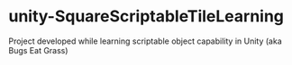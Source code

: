 # unity-SquareScriptableTileLearning
Project developed while learning scriptable object capability in Unity (aka Bugs Eat Grass)
